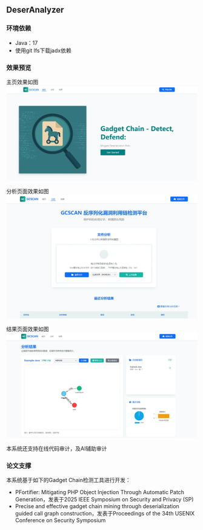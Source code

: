 ## DeserAnalyzer
### 环境依赖
- Java：17
- 使用git lfs下载jadx依赖

### 效果预览
主页效果如图
![主页](./flask_app/assets/images/index.jpg)

分析页面效果如图
![分析](./flask_app/assets/images/analyze.jpg)

结果页面效果如图
![结果](./flask_app/assets/images/result.jpg)

本系统还支持在线代码审计，及AI辅助审计

### 论文支撑
本系统基于如下的Gadget Chain检测工具进行开发：
- PFortifier: Mitigating PHP Object Injection Through Automatic Patch Generation，发表于2025 IEEE Symposium on Security and Privacy (SP)
- Precise and effective gadget chain mining through deserialization guided call graph construction，发表于Proceedings of the 34th USENIX Conference on Security Symposium